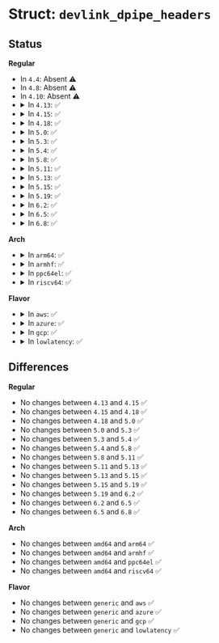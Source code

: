# Struct: <code>devlink_dpipe_headers</code>

## Status
<b>Regular</b>
<ul>
<li>
In <code>4.4</code>: Absent ⚠️
</li>
<li>
In <code>4.8</code>: Absent ⚠️
</li>
<li>
In <code>4.10</code>: Absent ⚠️
</li>
<li>
<details>
<summary>In <code>4.13</code>: ✅</summary>

```c
struct devlink_dpipe_headers {
    struct devlink_dpipe_header **headers;
    unsigned int headers_count;
};
```
</details>
</li>
<li>
<details>
<summary>In <code>4.15</code>: ✅</summary>

```c
struct devlink_dpipe_headers {
    struct devlink_dpipe_header **headers;
    unsigned int headers_count;
};
```
</details>
</li>
<li>
<details>
<summary>In <code>4.18</code>: ✅</summary>

```c
struct devlink_dpipe_headers {
    struct devlink_dpipe_header **headers;
    unsigned int headers_count;
};
```
</details>
</li>
<li>
<details>
<summary>In <code>5.0</code>: ✅</summary>

```c
struct devlink_dpipe_headers {
    struct devlink_dpipe_header **headers;
    unsigned int headers_count;
};
```
</details>
</li>
<li>
<details>
<summary>In <code>5.3</code>: ✅</summary>

```c
struct devlink_dpipe_headers {
    struct devlink_dpipe_header **headers;
    unsigned int headers_count;
};
```
</details>
</li>
<li>
<details>
<summary>In <code>5.4</code>: ✅</summary>

```c
struct devlink_dpipe_headers {
    struct devlink_dpipe_header **headers;
    unsigned int headers_count;
};
```
</details>
</li>
<li>
<details>
<summary>In <code>5.8</code>: ✅</summary>

```c
struct devlink_dpipe_headers {
    struct devlink_dpipe_header **headers;
    unsigned int headers_count;
};
```
</details>
</li>
<li>
<details>
<summary>In <code>5.11</code>: ✅</summary>

```c
struct devlink_dpipe_headers {
    struct devlink_dpipe_header **headers;
    unsigned int headers_count;
};
```
</details>
</li>
<li>
<details>
<summary>In <code>5.13</code>: ✅</summary>

```c
struct devlink_dpipe_headers {
    struct devlink_dpipe_header **headers;
    unsigned int headers_count;
};
```
</details>
</li>
<li>
<details>
<summary>In <code>5.15</code>: ✅</summary>

```c
struct devlink_dpipe_headers {
    struct devlink_dpipe_header **headers;
    unsigned int headers_count;
};
```
</details>
</li>
<li>
<details>
<summary>In <code>5.19</code>: ✅</summary>

```c
struct devlink_dpipe_headers {
    struct devlink_dpipe_header **headers;
    unsigned int headers_count;
};
```
</details>
</li>
<li>
<details>
<summary>In <code>6.2</code>: ✅</summary>

```c
struct devlink_dpipe_headers {
    struct devlink_dpipe_header **headers;
    unsigned int headers_count;
};
```
</details>
</li>
<li>
<details>
<summary>In <code>6.5</code>: ✅</summary>

```c
struct devlink_dpipe_headers {
    struct devlink_dpipe_header **headers;
    unsigned int headers_count;
};
```
</details>
</li>
<li>
<details>
<summary>In <code>6.8</code>: ✅</summary>

```c
struct devlink_dpipe_headers {
    struct devlink_dpipe_header **headers;
    unsigned int headers_count;
};
```
</details>
</li>
</ul>
<b>Arch</b>
<ul>
<li>
<details>
<summary>In <code>arm64</code>: ✅</summary>

```c
struct devlink_dpipe_headers {
    struct devlink_dpipe_header **headers;
    unsigned int headers_count;
};
```
</details>
</li>
<li>
<details>
<summary>In <code>armhf</code>: ✅</summary>

```c
struct devlink_dpipe_headers {
    struct devlink_dpipe_header **headers;
    unsigned int headers_count;
};
```
</details>
</li>
<li>
<details>
<summary>In <code>ppc64el</code>: ✅</summary>

```c
struct devlink_dpipe_headers {
    struct devlink_dpipe_header **headers;
    unsigned int headers_count;
};
```
</details>
</li>
<li>
<details>
<summary>In <code>riscv64</code>: ✅</summary>

```c
struct devlink_dpipe_headers {
    struct devlink_dpipe_header **headers;
    unsigned int headers_count;
};
```
</details>
</li>
</ul>
<b>Flavor</b>
<ul>
<li>
<details>
<summary>In <code>aws</code>: ✅</summary>

```c
struct devlink_dpipe_headers {
    struct devlink_dpipe_header **headers;
    unsigned int headers_count;
};
```
</details>
</li>
<li>
<details>
<summary>In <code>azure</code>: ✅</summary>

```c
struct devlink_dpipe_headers {
    struct devlink_dpipe_header **headers;
    unsigned int headers_count;
};
```
</details>
</li>
<li>
<details>
<summary>In <code>gcp</code>: ✅</summary>

```c
struct devlink_dpipe_headers {
    struct devlink_dpipe_header **headers;
    unsigned int headers_count;
};
```
</details>
</li>
<li>
<details>
<summary>In <code>lowlatency</code>: ✅</summary>

```c
struct devlink_dpipe_headers {
    struct devlink_dpipe_header **headers;
    unsigned int headers_count;
};
```
</details>
</li>
</ul>

## Differences
<b>Regular</b>
<ul>
<li>
No changes between <code>4.13</code> and <code>4.15</code> ✅
</li>
<li>
No changes between <code>4.15</code> and <code>4.18</code> ✅
</li>
<li>
No changes between <code>4.18</code> and <code>5.0</code> ✅
</li>
<li>
No changes between <code>5.0</code> and <code>5.3</code> ✅
</li>
<li>
No changes between <code>5.3</code> and <code>5.4</code> ✅
</li>
<li>
No changes between <code>5.4</code> and <code>5.8</code> ✅
</li>
<li>
No changes between <code>5.8</code> and <code>5.11</code> ✅
</li>
<li>
No changes between <code>5.11</code> and <code>5.13</code> ✅
</li>
<li>
No changes between <code>5.13</code> and <code>5.15</code> ✅
</li>
<li>
No changes between <code>5.15</code> and <code>5.19</code> ✅
</li>
<li>
No changes between <code>5.19</code> and <code>6.2</code> ✅
</li>
<li>
No changes between <code>6.2</code> and <code>6.5</code> ✅
</li>
<li>
No changes between <code>6.5</code> and <code>6.8</code> ✅
</li>
</ul>
<b>Arch</b>
<ul>
<li>
No changes between <code>amd64</code> and <code>arm64</code> ✅
</li>
<li>
No changes between <code>amd64</code> and <code>armhf</code> ✅
</li>
<li>
No changes between <code>amd64</code> and <code>ppc64el</code> ✅
</li>
<li>
No changes between <code>amd64</code> and <code>riscv64</code> ✅
</li>
</ul>
<b>Flavor</b>
<ul>
<li>
No changes between <code>generic</code> and <code>aws</code> ✅
</li>
<li>
No changes between <code>generic</code> and <code>azure</code> ✅
</li>
<li>
No changes between <code>generic</code> and <code>gcp</code> ✅
</li>
<li>
No changes between <code>generic</code> and <code>lowlatency</code> ✅
</li>
</ul>
